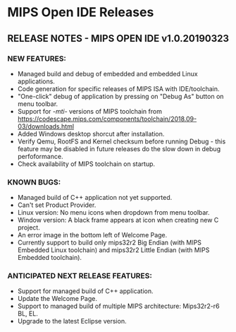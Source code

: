 # MIPS Open IDE Releases

## RELEASE NOTES - MIPS OPEN IDE v1.0.20190323

### NEW FEATURES:
* Managed build and debug of embedded and embedded Linux applications.
* Code generation for specific releases of MIPS ISA with IDE/toolchain.
* "One-click" debug of application by pressing on "Debug As" button on menu toolbar.
* Support for *-mti-* versions of MIPS toolchain from
	https://codescape.mips.com/components/toolchain/2018.09-03/downloads.html
* Added Windows desktop shorcut after installation.
* Verify Qemu, RootFS and Kernel checksum before running Debug - this feature may be disabled in future releases do the slow down in debug perfoformance.
* Check availability of MIPS toolchain on startup.

### KNOWN BUGS:
* Managed build of C++ application not yet supported.
* Can't set Product Provider.
* Linux version: No menu icons when dropdown from menu toolbar.
* Window version: A black frame appears at icon when creating new C project.
* An error image in the bottom left of Welcome Page.
* Currently support to build only mips32r2 Big Endian (with MIPS Embedded Linux toolchain) and mips32r2 Little Endian (with MIPS Embedded toolchain).

### ANTICIPATED NEXT RELEASE FEATURES:
* Support for managed build of C++ application.
* Update the Welcome Page.
* Support to managed build of multiple MIPS architecture: Mips32r2-r6 BL, EL.
* Upgrade to the latest Eclipse version.

